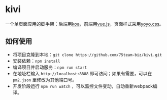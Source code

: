 # kivi

一个单页面应用的脚手架：后端用[koa](https://github.com/koajs/koa)，前端用[vue.js](https://github.com/vuejs/vue)，页面样式采用[yoyo.css](https://zhouweicsu.github.io/yoyo/)。


## 如何使用
- 将项目克隆到本地：`git clone https://github.com/75team-biz/kivi.git`
- 安装依赖：`npm install`
- 编译项目并启动服务：`npm run start`
- 在地址栏输入 `http://localhost:8888` 即可访问；如果有需要，可以在 `pm2.json` 里修改为其他端口号。
- 开发阶段运行 `npm run watch` ，可以监控文件变动，自动重新webpack编译。
